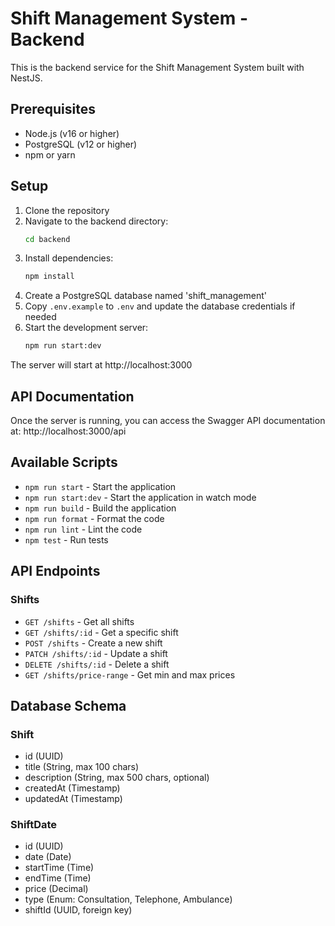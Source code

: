 # Shift Management System - Backend

This is the backend service for the Shift Management System built with NestJS.

## Prerequisites

- Node.js (v16 or higher)
- PostgreSQL (v12 or higher)
- npm or yarn

## Setup

1. Clone the repository
2. Navigate to the backend directory:
   ```bash
   cd backend
   ```
3. Install dependencies:
   ```bash
   npm install
   ```
4. Create a PostgreSQL database named 'shift_management'
5. Copy `.env.example` to `.env` and update the database credentials if needed
6. Start the development server:
   ```bash
   npm run start:dev
   ```

The server will start at http://localhost:3000

## API Documentation

Once the server is running, you can access the Swagger API documentation at:
http://localhost:3000/api

## Available Scripts

- `npm run start` - Start the application
- `npm run start:dev` - Start the application in watch mode
- `npm run build` - Build the application
- `npm run format` - Format the code
- `npm run lint` - Lint the code
- `npm test` - Run tests

## API Endpoints

### Shifts

- `GET /shifts` - Get all shifts
- `GET /shifts/:id` - Get a specific shift
- `POST /shifts` - Create a new shift
- `PATCH /shifts/:id` - Update a shift
- `DELETE /shifts/:id` - Delete a shift
- `GET /shifts/price-range` - Get min and max prices

## Database Schema

### Shift
- id (UUID)
- title (String, max 100 chars)
- description (String, max 500 chars, optional)
- createdAt (Timestamp)
- updatedAt (Timestamp)

### ShiftDate
- id (UUID)
- date (Date)
- startTime (Time)
- endTime (Time)
- price (Decimal)
- type (Enum: Consultation, Telephone, Ambulance)
- shiftId (UUID, foreign key) 
